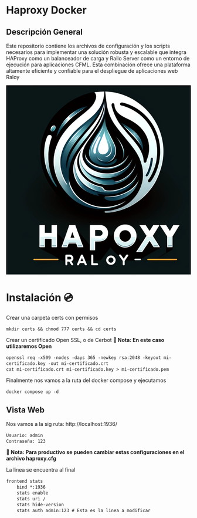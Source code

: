 # Haproxy Docker

## Descripción General
Este repositorio contiene los archivos de configuración y los scripts necesarios para implementar una solución robusta y escalable que integra HAProxy como un balanceador de carga y Railo Server como un entorno de ejecución para aplicaciones CFML. Esta combinación ofrece una plataforma altamente eficiente y confiable para el despliegue de aplicaciones web Raloy

![Ha proxy Raloy](image-1.png)

# Instalación 💿

Crear una carpeta certs con permisos

```
mkdir certs && chmod 777 certs && cd certs
```

Crear un certificado Open SSL, o de Cerbot
**📝 Nota: En este caso utilizaremos Open**

```
openssl req -x509 -nodes -days 365 -newkey rsa:2048 -keyout mi-certificado.key -out mi-certificado.crt
cat mi-certificado.crt mi-certificado.key > mi-certificado.pem
```

Finalmente nos vamos a la ruta del docker compose y ejecutamos

```
docker compose up -d 
```

## Vista Web

Nos vamos a la sig ruta: http://localhost:1936/

```
Usuario: admin
Contraseña: 123
```
**📝 Nota: Para productivo se pueden cambiar estas configuraciones en el archivo haproxy.cfg**

La linea se encuentra al final

```
frontend stats
    bind *:1936
    stats enable
    stats uri /
    stats hide-version
    stats auth admin:123 # Esta es la linea a modificar
```


